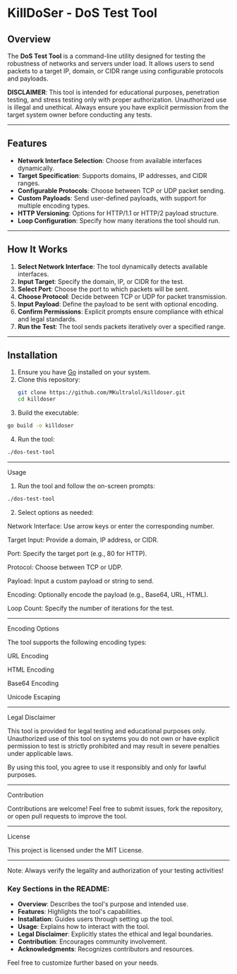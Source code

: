 # KillDoSer - DoS Test Tool

## Overview
The **DoS Test Tool** is a command-line utility designed for testing the robustness of networks and servers under load. It allows users to send packets to a target IP, domain, or CIDR range using configurable protocols and payloads. 

**DISCLAIMER**: This tool is intended for educational purposes, penetration testing, and stress testing only with proper authorization. Unauthorized use is illegal and unethical. Always ensure you have explicit permission from the target system owner before conducting any tests.

---

## Features
- **Network Interface Selection**: Choose from available interfaces dynamically.
- **Target Specification**: Supports domains, IP addresses, and CIDR ranges.
- **Configurable Protocols**: Choose between TCP or UDP packet sending.
- **Custom Payloads**: Send user-defined payloads, with support for multiple encoding types.
- **HTTP Versioning**: Options for HTTP/1.1 or HTTP/2 payload structure.
- **Loop Configuration**: Specify how many iterations the tool should run.

---

## How It Works
1. **Select Network Interface**: The tool dynamically detects available interfaces.
2. **Input Target**: Specify the domain, IP, or CIDR for the test.
3. **Select Port**: Choose the port to which packets will be sent.
4. **Choose Protocol**: Decide between TCP or UDP for packet transmission.
5. **Input Payload**: Define the payload to be sent with optional encoding.
6. **Confirm Permissions**: Explicit prompts ensure compliance with ethical and legal standards.
7. **Run the Test**: The tool sends packets iteratively over a specified range.

---

## Installation
1. Ensure you have [Go](https://golang.org/) installed on your system.
2. Clone this repository:
   ```bash
   git clone https://github.com/MKultralol/killdoser.git
   cd killdoser

3. Build the executable:
```bash
go build -o killdoser
```

4. Run the tool:
```bash
./dos-test-tool
```

---

Usage

1. Run the tool and follow the on-screen prompts:
```bash
./dos-test-tool
```

2. Select options as needed:

Network Interface: Use arrow keys or enter the corresponding number.

Target Input: Provide a domain, IP address, or CIDR.

Port: Specify the target port (e.g., 80 for HTTP).

Protocol: Choose between TCP or UDP.

Payload: Input a custom payload or string to send.

Encoding: Optionally encode the payload (e.g., Base64, URL, HTML).

Loop Count: Specify the number of iterations for the test.


---

Encoding Options

The tool supports the following encoding types:

URL Encoding

HTML Encoding

Base64 Encoding

Unicode Escaping



---

Legal Disclaimer

This tool is provided for legal testing and educational purposes only. Unauthorized use of this tool on systems you do not own or have explicit permission to test is strictly prohibited and may result in severe penalties under applicable laws.

By using this tool, you agree to use it responsibly and only for lawful purposes.


---

Contribution

Contributions are welcome! Feel free to submit issues, fork the repository, or open pull requests to improve the tool.


---

License

This project is licensed under the MIT License.


---

Note: Always verify the legality and authorization of your testing activities!

### Key Sections in the README:
- **Overview**: Describes the tool's purpose and intended use.
- **Features**: Highlights the tool's capabilities.
- **Installation**: Guides users through setting up the tool.
- **Usage**: Explains how to interact with the tool.
- **Legal Disclaimer**: Explicitly states the ethical and legal boundaries.
- **Contribution**: Encourages community involvement.
- **Acknowledgments**: Recognizes contributors and resources.

Feel free to customize further based on your needs.

